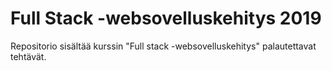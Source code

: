 # Full Stack -websovelluskehitys 2019
Repositorio sisältää kurssin "Full stack -websovelluskehitys" palautettavat tehtävät.
